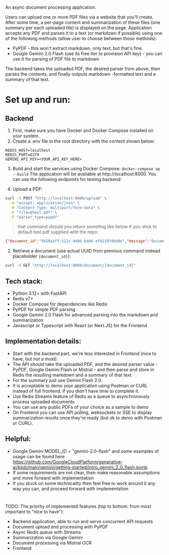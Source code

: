 An async document processing application.

Users can upload one or more PDF files via a website that you'll create. After some time, a per-page content and summarization of these files (one summary per each uploaded file) is displayed on the page. Application accepts any PDF and parses it to a text (or markdown if possible) using one of the following methods (allow user to choose between those methods):
- PyPDF - this won't extract markdown, only text, but that's fine.
- Google Gemini 2.0 Flash (use its free tier to provision API key) - you can use it for parsing of PDF file to markdown


The backend takes the uploaded PDF, the desired parser from above, then parses the contents, and finally outputs markdown -formatted text and a summary of that text.

# Set up and run:

## Backend
1. First, make sure you have Docker and Docker Compose installed on your system.
2. Create a .env file in the root directory with the content shown below:
```
REDIS_HOST=localhost
REDIS_PORT=6379
GEMINI_API_KEY=<YOUR_API_KEY_HERE>
```
3. Build and start the services using Docker Compose: `docker-compose up --build`
The application will be available at http://localhost:8000. You can use the following endpoints for testing backend:

1. Upload a PDF:
```bash
curl -X POST "http://localhost:8000/upload" \
  -H "accept: application/json" \
  -H "Content-Type: multipart/form-data" \
  -F "file=@test.pdf" \
  -F "parser_type=pypdf"
  ```
> that command should you return somethig like below if you stick to default test.pdf supplied with the repo:
```json
{"document_id":"5650a1ff-512c-4486-ba86-ef8219740d8e","message":"Document processed successfully","summary":"Ivan Nikiforov is a Senior Software Engineer based in Malaga, Spain. He currently works at EPAM Spain, focusing on SAP CI/CD implementations using the Piper library. Previously, he worked at Google, upgrading web apps and contributing to the Google Cloud Cortex Framework. Prior to Google, he was a Software Engineer at Akvelon Inc., where he worked on DoorDash SEO/marketing tools and a computer vision service. He also held Software Engineer positions at Infotech Group and Ak Bars Digital Technologies, and Senior Software Test Engineer roles at Fujitsu GDC. Ivan holds a M.S.E. in Computing from Kazan State Technical University and has experience with languages and technologies including Python, Go, JavaScript, TypeScript, Rust, Django/DRF, PostgreSQL, NodeJS, React, GraphQL, and Google Cloud. He has also worked on personal projects involving web framework codegen, Telegram bots, and delayed task execution.\n"}
```

2. Retrieve a document (use actual UUID from previous command instead placeholder `{document_id}`):
```bash
curl -X GET "http://localhost:8000/document/{document_id}"
```


## Tech stack:
- Python 3.12+ with FastAPI
- Redis v7+
- Docker Compose for dependencies like Redis
- PyPDF for simple PDF parsing
- Google Gemini 2.0 Flash for advanced parsing into the markdown and summarization
- Javascript or Typescript with React (or Next.JS) for the Frontend

## Implementation details:
- Start with the backend part, we're less interested in Frontend (nice to have, but not a must).
- The API should take the uploaded PDF, and the desired parser value - PyPDF, Google Gemini Flash or Mistral - and then parse and store in Redis the resulting markdown and a summary of that text.
- For the summary just use Gemini Flash 2.0.
- It is acceptable to demo your application using Postman or CURL instead of full frontend, if you didn't have time to complete it.
- Use Redis Streams feature of Redis as a queue to asynchronously process uploaded documents
- You can use any public PDFs of your choice as a sample to demo
- On Frontend you can use API polling, websockets or SSE to display summarization results once they're ready (but ok to demo with Postman or CURL).


## Helpful:
- Google Gemini MODEL_ID = "gemini-2.0-flash" and some examples of usage can be found here https://github.com/GoogleCloudPlatform/generative-ai/blob/main/gemini/getting-started/intro_gemini_2_0_flash.ipynb
- If some requirements are not clear, then make reasonable assumptions and move forward with implementation
- If you stuck on some technicality then feel free to work around it any way you can, and proceed forward with implementation

# 
TODO:
The priority of implemented features (top to bottom: from most important to "nice to have"):
- Backend application, able to run and serve concurrent API requests
- Document upload and processing with PyPDF
- Async Redis queue with Streams
- Summarization via Google Gemini
- Document processing via Mistral OCR
- Frontend

